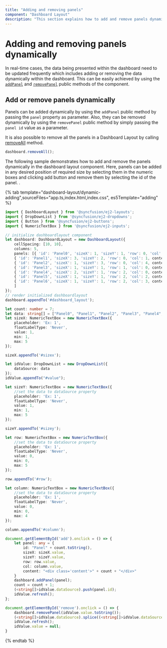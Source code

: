 ```yaml
---
title: "Adding and removing panels"
component: "Dashboard Layout"
description: "This section explains how to add and remove panels dynamically in Essential JS 2 DashboardLayout component"
---
```

# Adding and removing panels dynamically

In real-time cases, the data being presented within the dashboard need to be updated frequently which includes adding or removing the data dynamically within the dashboard. This can be easily achieved by using the [`addPanel`](../../api/dashboard-layout/#addpanel) and [`removePanel`](../../api/dashboard-layout/#removepanel) public methods of the component.

## Add or remove panels dynamically

Panels can be added dynamically by using the `addPanel` public method by passing the `panel` property as parameter. Also, they can be removed dynamically by using the `removePanel` public method by simply passing the `panel id` value as a parameter.

It is also possible to remove all the panels in a Dashboard Layout by calling [removeAll](../../api/dashboard-layout/#removeall) method.

```js
dashboard.removeAll();

```

The following sample demonstrates how to add and remove the panels dynamically in the dashboard layout component. Here, panels can be added in any desired position of required size by selecting them in the numeric boxes and clicking add button and remove them by selecting the id of the panel.
.

{% tab template="dashboard-layout/dynamic-adding",sourceFiles="app.ts,index.html,index.css", es5Template="adding" %}

```typescript
import { DashboardLayout } from '@syncfusion/ej2-layouts';
import { DropDownList } from '@syncfusion/ej2-dropdowns';
import { Button } from '@syncfusion/ej2-buttons';
import { NumericTextBox } from '@syncfusion/ej2-inputs';

// initialize dashboardlayout component
let dashboard: DashboardLayout = new DashboardLayout({
    cellSpacing: [10, 10],
    columns: 5,
    panels: [{ 'id': 'Panel0', 'sizeX': 1, 'sizeY': 1, 'row': 0, 'col': 0, content: '<div class="content">0</div>' },
    { 'id': 'Panel1', 'sizeX': 3, 'sizeY': 2, 'row': 0, 'col': 1, content: '<div class="content">1</div>' },
    { 'id': 'Panel2', 'sizeX': 1, 'sizeY': 3, 'row': 0, 'col': 4, content: '<div class="content">2</div>' },
    { 'id': 'Panel3', 'sizeX': 1, 'sizeY': 1, 'row': 1, 'col': 0, content: '<div class="content">3</div>' },
    { 'id': 'Panel4', 'sizeX': 2, 'sizeY': 1, 'row': 2, 'col': 0, content: '<div class="content">4</div>' },
    { 'id': 'Panel5', 'sizeX': 1, 'sizeY': 1, 'row': 2, 'col': 2, content: '<div class="content">5</div>' },
    { 'id': 'Panel6', 'sizeX': 1, 'sizeY': 1, 'row': 2, 'col': 3, content: '<div class="content">6</div>' }
    ]
});
// render initialized dashboardlayout
dashboard.appendTo('#dashboard_layout');

let count: number = 7;
let data: string[] = ["Panel0", "Panel1", "Panel2", "Panel3", "Panel4", "Panel5", "Panel6"];
let sizeX: NumericTextBox = new NumericTextBox({
    placeholder: 'Ex: 1',
    floatLabelType: 'Never',
    value: 1,
    min: 1,
    max: 5
});

sizeX.appendTo('#sizex');

let idValue: DropDownList = new DropDownList({
    dataSource: data
});
idValue.appendTo("#value");

let sizeY: NumericTextBox = new NumericTextBox({
    //set the data to dataSource property
    placeholder: 'Ex: 1',
    floatLabelType: 'Never',
    value: 1,
    min: 1,
    max: 5
});

sizeY.appendTo('#sizey');

let row: NumericTextBox = new NumericTextBox({
    //set the data to dataSource property
    placeholder: 'Ex: 1',
    floatLabelType: 'Never',
    value: 0,
    min: 0,
    max: 5
});

row.appendTo('#row');

let column: NumericTextBox = new NumericTextBox({
    //set the data to dataSource property
    placeholder: 'Ex: 1',
    floatLabelType: 'Never',
    value: 0,
    min: 0,
    max: 4
});

column.appendTo('#column');

document.getElementById('add').onclick = () => {
    let panel: any = {
        id: "Panel" + count.toString(),
        sizeX: sizeX.value,
        sizeY: sizeY.value,
        row: row.value,
        col: column.value,
        content: "<div class='content'>" + count + "</div>"
    }
    dashboard.addPanel(panel);
    count = count + 1;
    (<string[]>idValue.dataSource).push(panel.id);
    idValue.refresh();
};

document.getElementById('remove').onclick = () => {
    dashboard.removePanel(idValue.value.toString());
    (<string[]>idValue.dataSource).splice((<string[]>idValue.dataSource).indexOf(idValue.value.toString()), 1);
    idValue.refresh();
    idValue.value = null;
}
```

{% endtab %}